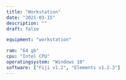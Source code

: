 ```yaml
---
title: "Workstation"
date: "2021-03-15"
description: ""
draft: false

equipment: "workstation"

ram: "64 gb"
cpu: "Intel CPU"
operatingsystem: "Windows 10"
software: ["Fiji v1.2", "Elements v1.2.3"]
---
```



